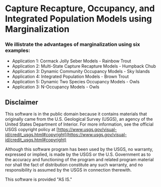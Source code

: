 
# Capture Recapture, Occupancy, and Integrated Population Models using Marginalization

### We illistrate the advantages of marginalization using six examples:


- Application 1: Cormack Jolly Seber Models - Rainbow Trout 
- Application 2: Multi-State Capture Recapture Models - Humpback Chub
- Application 3: Dynamic Community Occupancy Models - Sky Islands
- Application 4: Integrated Population Models - Brown Trout
- Application 5: Dynamic Two Species Occupancy Models - Owls
- Application 3: N-Occupancy Models - Owls

## Disclaimer

This software is in the public domain because it contains materials that originally came from the U.S. Geological Survey  (USGS), an agency of the United States Department of Interior. For more information, see the official USGS copyright policy at [https://www.usgs.gov/visual-id/credit_usgs.html#copyright](https://www.usgs.gov/visual-id/credit_usgs.html#copyright)

Although this software program has been used by the USGS, no warranty, expressed or implied, is made by the USGS or the U.S. Government as to the accuracy and functioning of the program and related program material nor shall the fact of distribution constitute any such warranty, and no responsibility is assumed by the USGS in connection therewith.

This software is provided "AS IS."
